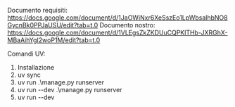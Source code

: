 Documento requisiti: https://docs.google.com/document/d/1JaOWiNxr6XeSszEo1LpWbsalhbNO8GycnBk0PPJaUSU/edit?tab=t.0
Documento nostro: https://docs.google.com/document/d/1VLEgsZkZKDUuCQPKlTHb-JXRGhX-MBaAihYgI2woP1M/edit?tab=t.0


Comandi UV:

1. Installazione
2. uv sync
3. uv run .\manage.py runserver
4. uv run --dev .\manage.py runserver
5. uv run --dev